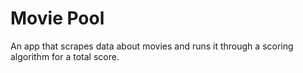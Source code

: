 # Movie Pool

An app that scrapes data about movies and runs it through a scoring algorithm for a total score.
